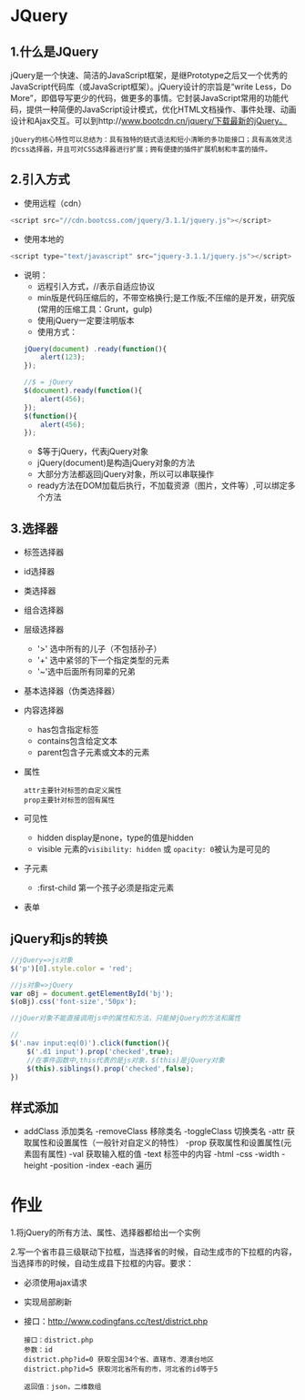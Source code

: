 # JQuery
## 1.什么是JQuery
jQuery是一个快速、简洁的JavaScript框架，是继Prototype之后又一个优秀的JavaScript代码库（或JavaScript框架）。jQuery设计的宗旨是“write Less，Do More”，即倡导写更少的代码，做更多的事情。它封装JavaScript常用的功能代码，提供一种简便的JavaScript设计模式，优化HTML文档操作、事件处理、动画设计和Ajax交互。可以到http://www.bootcdn.cn/jquery/下载最新的jQuery。

	jQuery的核心特性可以总结为：具有独特的链式语法和短小清晰的多功能接口；具有高效灵活的css选择器，并且可对CSS选择器进行扩展；拥有便捷的插件扩展机制和丰富的插件。

## 2.引入方式
- 使用远程（cdn）
```js
<script src="//cdn.bootcss.com/jquery/3.1.1/jquery.js"></script>
```
- 使用本地的
```javascript
<script type="text/javascript" src="jquery-3.1.1/jquery.js"></script>
```
- 说明：
    - 远程引入方式，//表示自适应协议
    - min版是代码压缩后的，不带空格换行;是工作版;不压缩的是开发，研究版(常用的压缩工具：Grunt，gulp)
    - 使用jQuery一定要注明版本
    - 使用方式：
    ```javascript
    jQuery(document) .ready(function(){
    	alert(123);
    });

    //$ = jQuery
    $(document).ready(function(){
    	alert(456);
    });
    $(function(){
    	alert(456);
    });
    ```
     - $等于jQuery，代表jQuery对象
     - jQuery(document)是构造jQuery对象的方法
     - 大部分方法都返回jQuery对象，所以可以串联操作
     - ready方法在DOM加载后执行，不加载资源（图片，文件等）,可以绑定多个方法

## 3.选择器
- 标签选择器

- id选择器

- 类选择器

- 组合选择器

- 层级选择器
    - '>' 选中所有的儿子（不包括孙子）
    - '+' 选中紧邻的下一个指定类型的元素
    - '~'选中后面所有同辈的兄弟

- 基本选择器（伪类选择器）

- 内容选择器
    - has包含指定标签
    - contains包含给定文本
    - parent包含子元素或文本的元素

- 属性

    ~~~
    attr主要针对标签的自定义属性
    prop主要针对标签的固有属性
    ~~~

- 可见性

    - hidden   display是none，type的值是hidden
    - visible  元素的`visibility: hidden` 或 `opacity: 0`被认为是可见的

- 子元素
    - :first-child 第一个孩子必须是指定元素

- 表单 

## jQuery和js的转换
```javascript
//jQuery=>js对象
$('p')[0].style.color = 'red';

//js对象=>jQuery
var oBj = document.getElementById('bj');
$(oBj).css('font-size','50px');

//jQuer对象不能直接调用js中的属性和方法，只能掉jQuery的方法和属性

//
$('.nav input:eq(0)').click(function(){
	$('.d1 input').prop('checked',true);
	//在事件函数中,this代表的是js对象，$(this)是jQuery对象
	$(this).siblings().prop('checked',false);
})
```

## 样式添加
-   addClass    添加类名
  -removeClass 移除类名
  -toggleClass 切换类名
  -attr        获取属性和设置属性（一般针对自定义的特性）
  -prop        获取属性和设置属性(元素固有属性)
  -val         获取输入框的值
  -text        标签中的内容
  -html
  -css
  -width
  -height 
  -position
  -index
  -each 遍历
  ​

# 作业

1.将jQuery的所有方法、属性、选择器都给出一个实例

2.写一个省市县三级联动下拉框，当选择省的时候，自动生成市的下拉框的内容，当选择市的时候，自动生成县下拉框的内容。要求：

- 必须使用ajax请求

- 实现局部刷新

- 接口：http://www.codingfans.cc/test/district.php

  ~~~
  接口：district.php
  参数：id
  district.php?id=0 获取全国34个省、直辖市、港澳台地区
  district.php?id=5 获取河北省所有的市，河北省的id等于5

  返回值：json，二维数组
  ~~~

  ​